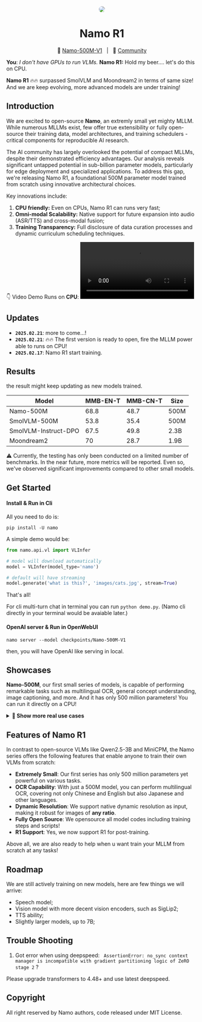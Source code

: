 <div align='center'>
<img src='https://img2023.cnblogs.com/blog/3572323/202502/3572323-20250221161349804-1020036173.png' style="border-radius: 15px;" />
<h1>Namo R1</h1>
</div>

<p align="center">
          🤗 <a href="https://huggingface.co/lucasjin/Namo-500M-V1">Namo-500M-V1</a>&nbsp&nbsp | &nbsp&nbsp🐝 <a href="https://github.com/lucasjinreal/Namo-R1/issues/new">Community</a>
</p


> **You**: *I don't have GPUs to run VLMs.*  **Namo R1:** Hold my beer.... let's do this on CPU.


**Namo R1** 🔥🔥 surpassed SmolVLM and Moondream2 in terms of same size! And we are keep evolving, more advanced models are under training!



## Introduction

We are excited to open-source **Namo**, an extremly small yet mighty MLLM. While numerous MLLMs exist, few offer true extensibility or fully open-source their training data, model architectures, and training schedulers - critical components for reproducible AI research.

The AI community has largely overlooked the potential of compact MLLMs, despite their demonstrated efficiency advantages. Our analysis reveals significant untapped potential in sub-billion parameter models, particularly for edge deployment and specialized applications. To address this gap, we're releasing Namo R1, a foundational 500M parameter model trained from scratch using innovative architectural choices.

Key innovations include:

1. **CPU friendly:** Even on CPUs, Namo R1 can runs very fast;
2. **Omni-modal Scalability:** Native support for future expansion into audio (ASR/TTS) and cross-modal fusion;
3. **Training Transparency:** Full disclosure of data curation processes and dynamic curriculum scheduling techniques.


👇 Video Demo Runs on **CPU**:
<video src='https://github.com/user-attachments/assets/eb353124-509e-4b87-8a0d-b0b37b5efba2
'></video>


## Updates

- **`2025.02.21`**: more to come...!
- **`2025.02.21`**: 🔥🔥 The first version is ready to open, fire the MLLM power able to runs on CPU!
- **`2025.02.17`**: Namo R1 start training.
  

## Results

the result might keep updating as new models trained.

| Model                | MMB-EN-T | MMB-CN-T | Size |
| -------------------- | -------- | -------- | ---- |
| Namo-500M            | 68.8     | 48.7     | 500M |
| SmolVLM-500M         | 53.8     | 35.4     | 500M |
| SmolVLM-Instruct-DPO | 67.5     | 49.8     | 2.3B |
| Moondream2           | 70       | 28.7     | 1.9B |

⚠️ Currently, the testing has only been conducted on a limited number of benchmarks. In the near future, more metrics will be reported. Even so, we've observed significant improvements compared to other small models. 


## Get Started

#### Install & Run in Cli

All you need to do is:

```shell
pip install -U namo
```

A simple demo would be:

```python
from namo.api.vl import VLInfer

# model will download automatically
model = VLInfer(model_type='namo')

# default will have streaming
model.generate('what is this?', 'images/cats.jpg', stream=True)
```

That's all!

For cli multi-turn chat in terminal you can run `python demo.py`. (Namo cli directly in your terminal would be avaiable later.)


#### OpenAI server & Run in OpenWebUI

```shell
namo server --model checkpoints/Namo-500M-V1
```

then, you will have OpenAI like serving in local.

## Showcases

**Namo-500M**, our first small series of models, is capable of performing remarkable tasks such as multilingual OCR, general concept understanding, image captioning, and more. And it has only 500 million parameters! You can run it directly on a CPU!


<details>
<summary><strong>📁 Show more real use cases</strong></summary>

![img](https://img2023.cnblogs.com/blog/3572323/202502/3572323-20250220172027839-313683339.png)

![img](https://img2023.cnblogs.com/blog/3572323/202502/3572323-20250220173348864-1017625952.png)

![img](https://img2023.cnblogs.com/blog/3572323/202502/3572323-20250220172131111-556988890.png)

![img](https://img2023.cnblogs.com/blog/3572323/202502/3572323-20250220172105348-2075807231.png)

![img](https://img2023.cnblogs.com/blog/3572323/202502/3572323-20250220172241158-980404927.png)

![img](https://img2023.cnblogs.com/blog/3572323/202502/3572323-20250220172453851-1606010737.png)

![img](https://img2023.cnblogs.com/blog/3572323/202502/3572323-20250220172546006-49136083.png)

![img](https://img2023.cnblogs.com/blog/3572323/202502/3572323-20250220173000613-625271011.png)
</details>



## Features of Namo R1

In contrast to open-source VLMs like Qwen2.5-3B and MiniCPM, the Namo series offers the following features that enable anyone to train their own VLMs from scratch:

- **Extremely Small**: Our first series has only 500 million parameters yet powerful on various tasks.
- **OCR Capability**: With just a 500M model, you can perform multilingual OCR, covering not only Chinese and English but also Japanese and other languages.
- **Dynamic Resolution**: We support native dynamic resolution as input, making it robust for images of **any ratio**.
- **Fully Open Source**: We opensource all model codes including training steps and scripts!
- **R1 Support**: Yes, we now support R1 for post-training.

Above all, we are also ready to help when u want train your MLLM from scratch at any tasks!


## Roadmap


We are still actively training on new models, here are few things we will arrive:

- Speech model;
- Vision model with more decent vision encoders, such as SigLip2;
- TTS ability;
- Slightly larger models, up to 7B;



## Trouble Shooting

1. Got error when using deepspeed: ` AssertionError: no_sync context manager is incompatible with gradient partitioning logic of ZeRO stage 2` ?

Please upgrade transformers to 4.48+ and use latest deepspeed.


## Copyright

All right reserved by Namo authors, code released under MIT License.
